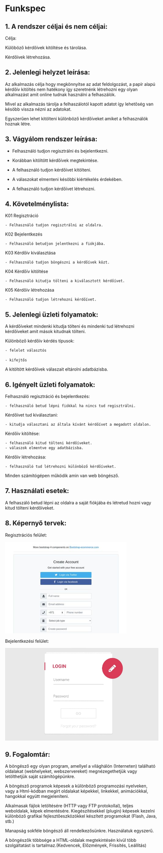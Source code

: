 # Funkspec

## 1. A rendszer céljai és nem céljai:

Célja:

Külöböző kérdőívek kitöltése és tárolása.

Kérdőívek létrehozása.

## 2. Jelenlegi helyzet leírása:

Az alkalmazás célja hogy megkönnyítse az adat feldolgozást, a papír alapú kérdőív kitöltés nem hatékony így szeretnénk létrehozni egy olyan alkalmazást amit online tudnak használni a felhaszálók.

Mivel az alkalmazás tárolja a felhaszálotól kapott adatot így lehetőség van késöbb vissza nézni az adatokat.

Egyszerűen lehet kitölteni különböző kérdőíveket amiket a felhasználók hoznak létre.

## 3. Vágyálom rendszer leírása: 


- Felhasználó tudjon regisztrálni és bejelentkezni.

- Korábban kitöltött kérdőívek megtekintése.

- A felhasználó tudjon kérdőívet kitölteni.

- A válaszokat elmenteni késöbbi kiértékelés érdekében.

- A felhasználó tudjon kérdőívet létrehozni.


## 4. Követelménylista:

K01 Regisztráció

	- Felhasználó tudjon regisztrálni az oldalra.

K02 Bejelentkezés

	- Felhasználó betudjon jelentkezni a fiókjába.

K03 Kérdőív kiválasztása

	- Felhasználó tudjon böngészni a kérdőívek közt.

K04 Kérdőív kitöltése

	- Felhasználó kitudja tölteni a kiválasztott kérdőívet.

K05 Kérdőív létrehozása

	- Felhasználó tudjon létrehozni kérdőívet.

## 5. Jelenlegi üzleti folyamatok:

A kérdőíveket mindenki kitudja tölteni és mindenki tud létrehozni kérdőíveket amit mások kitudnak tölteni.

Különböző kérdőív kérdés típusok:

    - felelet választós

    - kifejtős

A kitöltött kérdőívek válaszait eltárolni adatbázisba.

## 6. Igényelt üzleti folyamatok:


Felhasználó regisztráció és bejelentkezés:
    
    - felhasználó betud lépni fiókkal ha nincs tud regisztrálni.

Kérdőívet tud kiválasztani:
    
    - kitudja választani az általa kívánt kérdőívet a megadott oldalon.

Kérdőív kitöltése:
    
    - felhasználó kitud tölteni kérdőíveket.
    - válaszok elmentve egy adatbázisba.

Kérdőív létrehozása:
    
    - felhasználó tud létrehozni különböző kérdőíveket.

Minden számítógépen működik amin van web böngésző.

## 7. Használati esetek:

A felhaszáló betud lépni az oldalra a saját fiókjába és létretud hozni vagy kitud tölteni kérdőíveket.

## 8. Képernyő tervek:

Regisztrációs felület:

![](kepernyoterv1.png)

Bejelentkezési felület:

![](kepernyoterv2.png)

## 9. Fogalomtár:

A böngésző egy olyan program, amellyel a világhálón (Interneten) található oldalakat (webhelyeket, webszervereket) megnézegethetjük vagy letölthetjük saját számítógépünkre.

A böngésző programok képesek a különböző programozási nyelveken, vagy a Html-kódban megírt oldalakat képekkel, linkekkel, animációkkal, hangokkal együtt megjeleníteni.

Alkalmasak fájlok letöltésére (HTTP vagy FTP protokollal), teljes weboldalak, képek elmentésére. Kiegészítésekkel (plugin) képesek kezelni különböző grafikai fejlesztőeszközökkel készített programokat (Flash, Java, stb.)

Manapság sokféle böngésző áll rendelkezősünkre. Használatuk egyszerű. 

A böngészők többsége a HTML-oldalak megtekintésén kívül több szolgáltatást is tartalmaz.(Kedvencek, Előzmények, Frissítés, Leállítás)
